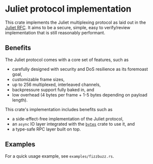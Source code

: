 # Juliet protocol implementation

This crate implements the Juliet multiplexing protocol as laid out in the [Juliet RFC](https://github.com/marc-casperlabs/juliet-rfc/blob/master/juliet.md). It aims to be a secure, simple, easy to verify/review implementation that is still reasonably performant.

## Benefits

 The Juliet protocol comes with a core set of features, such as

* carefully designed with security and DoS resilience as its foremoast goal,
* customizable frame sizes,
* up to 256 multiplexed, interleaved channels,
* backpressure support fully baked in, and
* low overhead (4 bytes per frame + 1-5 bytes depending on payload length).

This crate's implementation includes benefits such as

* a side-effect-free implementation of the Juliet protocol,
* an `async` IO layer integrated with the [`bytes`](https://docs.rs/bytes) crate to use it, and
* a type-safe RPC layer built on top.

## Examples

For a quick usage example, see `examples/fizzbuzz.rs`.
